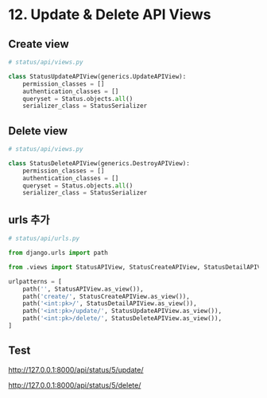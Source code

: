 # 12. Update & Delete API Views

## Create view

```python
# status/api/views.py

class StatusUpdateAPIView(generics.UpdateAPIView):
    permission_classes = []
    authentication_classes = []
    queryset = Status.objects.all()
    serializer_class = StatusSerializer
```

## Delete view

```python
# status/api/views.py

class StatusDeleteAPIView(generics.DestroyAPIView):
    permission_classes = []
    authentication_classes = []
    queryset = Status.objects.all()
    serializer_class = StatusSerializer
```

## urls 추가

```python
# status/api/urls.py

from django.urls import path

from .views import StatusAPIView, StatusCreateAPIView, StatusDetailAPIView, StatusUpdateAPIView, StatusDeleteAPIView

urlpatterns = [
    path('', StatusAPIView.as_view()),
    path('create/', StatusCreateAPIView.as_view()),
    path('<int:pk>/', StatusDetailAPIView.as_view()),
    path('<int:pk>/update/', StatusUpdateAPIView.as_view()),
    path('<int:pk>/delete/', StatusDeleteAPIView.as_view()),
]
```

## Test

<http://127.0.0.1:8000/api/status/5/update/>

<http://127.0.0.1:8000/api/status/5/delete/>
